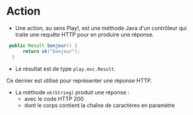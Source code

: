 # Action

* Une action, au sens Play!, est une méthode Java d'un contrôleur qui traite une requête HTTP pour en produire une réponse.

```java
 public Result bonjour() {
      return ok("bonjour");
  }
```

* Le résultat est de type `play.mvc.Result`.

Ce dernier est utilisé pour représenter une réponse HTTP.

* La méthode `ok(String)` produit une réponse :
  * avec le code HTTP 200
  * dont le corps contient la chaîne de caractères en paramètre
